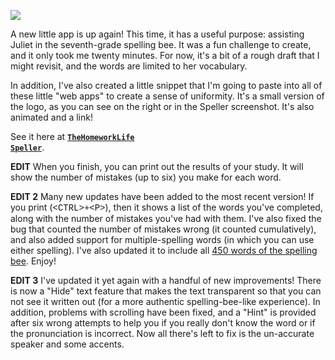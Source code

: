 <img class="postImageRight" src="http://s11.postimg.org/vxal52udb/Small_Logo.png" /><p>A new little app is up again! This time, it has a useful purpose: assisting Juliet in the seventh-grade spelling bee. It was a fun challenge to create, and it only took me twenty minutes. For now, it's a bit of a rough draft that I might revisit, and the words are limited to her vocabulary.</p><p>In addition, I've also created a little snippet that I'm going to paste into all of these little "web apps" to create a sense of uniformity. It's a small version of the logo, as you can see on the right or in the Speller screenshot. It's also animated and a link!</p><p>See it here at <code><strong><a href="extras/Speller">TheHomeworkLife Speller</a></strong></code>.</p><p><strong>EDIT</strong> When you finish, you can print out the results of your study. It will show the number of mistakes (up to six) you make for each word.</p><p><strong>EDIT 2</strong> Many new updates have been added to the most recent version! If you print (<kbd style="font-family:courier">&lt;CTRL&gt;+&lt;P&gt;</kbd>), then it shows a list of the words you've completed, along with the number of mistakes you've had with them. I've also fixed the bug that counted the number of mistakes wrong (it counted cumulatively), and also added support for multiple-spelling words (in which you can use either spelling). I've also updated it to include all <a href="http://internal.spellingbee.com/files/spellingbee.com/010-2016_School_Spelling_Bee_List_2-pager.pdf">450 words of the spelling bee</a>. Enjoy!</p><p><strong>EDIT 3</strong> I've updated it yet again with a handful of new improvements! There is now a "Hide" text feature that makes the text transparent so that you can not see it written out (for a more authentic spelling-bee-like experience). In addition, problems with scrolling have been fixed, and a "Hint" is provided after six wrong attempts to help you if you really don't know the word or if the pronunciation is incorrect. Now all there's left to fix is the un-accurate speaker and some accents.</p>
